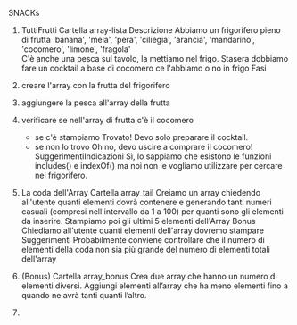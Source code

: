 SNACKs
1. TuttiFrutti
Cartella array-lista
Descrizione
Abbiamo un frigorifero pieno di frutta 'banana', 'mela', 'pera', 'ciliegia', 'arancia', 'mandarino', 'cocomero', 'limone', 'fragola'  
C'è anche una pesca sul tavolo, la mettiamo nel frigo.
Stasera dobbiamo fare un cocktail a base di cocomero ce l'abbiamo o no in frigo
Fasi
1. creare l'array con la frutta del frigorifero
2. aggiungere la pesca all'array della frutta
3. verificare se nell'array di frutta c'è il cocomero
   - se c'è stampiamo Trovato! Devo solo preparare il cocktail.
   - se non lo trovo Oh no, devo uscire a comprare il cocomero!
SuggerimentiIndicazioni
Sì, lo sappiamo che esistono le funzioni includes() e indexOf() ma noi non le vogliamo utilizzare per cercare nel frigorifero.
2. La coda dell'Array
Cartella array_tail
Creiamo  un array chiedendo all'utente quanti elementi dovrà contenere e
generando tanti numeri casuali (compresi nell'intervallo da 1 a 100) per quanti sono gli elementi da inserire.
Stampiamo poi gli ultimi 5 elementi dell'Array
Bonus
Chiediamo all'utente quanti elementi dell'array dovremo stampare
Suggerimenti
Probabilmente  conviene controllare che il numero di elementi della coda non sia più grande del numero di elementi totali dell'array
3.  (Bonus)
Cartella array_bonus
Crea due array che hanno un numero di elementi diversi.
Aggiungi elementi all’array che ha meno elementi fino a quando ne avrà tanti quanti l’altro.


1. 